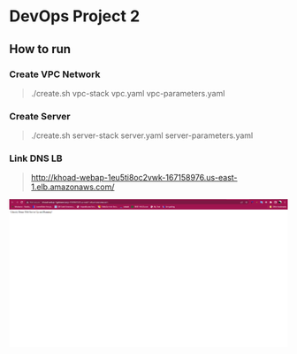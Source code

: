 # DevOps Project 2

## How to run

### Create VPC Network

> ./create.sh vpc-stack vpc.yaml vpc-parameters.yaml

### Create Server

> ./create.sh server-stack server.yaml server-parameters.yaml

### Link DNS LB

> http://khoad-webap-1eu5ti8oc2vwk-167158976.us-east-1.elb.amazonaws.com/

![img.png](img.png)
